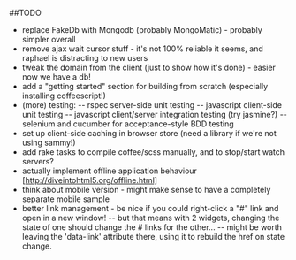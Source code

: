 ##TODO
- replace FakeDb with Mongodb (probably MongoMatic) - probably simpler overall
- remove ajax wait cursor stuff - it's not 100% reliable it seems, and raphael is distracting to new users
- tweak the domain from the client (just to show how it's done) - easier now we have a db!
- add a "getting started" section for building from scratch (especially installing coffeescript!)
- (more) testing:
-- rspec server-side unit testing
-- javascript client-side unit testing
-- javascript client/server integration testing (try jasmine?)
-- selenium and cucumber for acceptance-style BDD testing
- set up client-side caching in browser store (need a library if we're not using sammy!)
- add rake tasks to compile coffee/scss manually, and to stop/start watch servers?
- actually implement offline application behaviour [http://diveintohtml5.org/offline.html]
- think about mobile version - might make sense to have a completely separate mobile sample
- better link management - be nice if you could right-click a "#" link and open in a new window!
-- but that means with 2 widgets, changing the state of one should change the # links for the other...
-- might be worth leaving the 'data-link' attribute there, using it to rebuild the href on state change.
